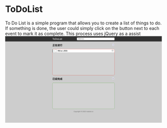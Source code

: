 # ToDoList
To Do List is a simple program that allows you to create a list of things to do. If something is done, the user could simply click on the button next to each event to mark it as complete. This process uses jQuery as a assist
<img src="截屏2022-12-11 下午4.02.51.png">
